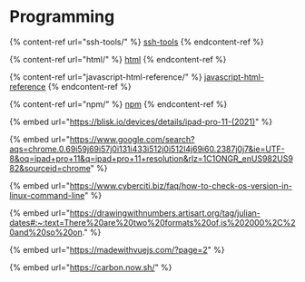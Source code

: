 # Programming

{% content-ref url="ssh-tools/" %}
[ssh-tools](ssh-tools/)
{% endcontent-ref %}

{% content-ref url="html/" %}
[html](html/)
{% endcontent-ref %}

{% content-ref url="javascript-html-reference/" %}
[javascript-html-reference](javascript-html-reference/)
{% endcontent-ref %}

{% content-ref url="npm/" %}
[npm](npm/)
{% endcontent-ref %}

{% embed url="https://blisk.io/devices/details/ipad-pro-11-(2021)" %}

{% embed url="https://www.google.com/search?aqs=chrome.0.69i59j69i57j0i131i433i512j0i512l4j69i60.2387j0j7&ie=UTF-8&oq=ipad+pro+11&q=ipad+pro+11+resolution&rlz=1C1ONGR_enUS982US982&sourceid=chrome" %}

{% embed url="https://www.cyberciti.biz/faq/how-to-check-os-version-in-linux-command-line" %}

{% embed url="https://drawingwithnumbers.artisart.org/tag/julian-dates#:~:text=There%20are%20two%20formats%20of,is%202000%2C%20and%20so%20on." %}

{% embed url="https://madewithvuejs.com/?page=2" %}

{% embed url="https://carbon.now.sh/" %}

